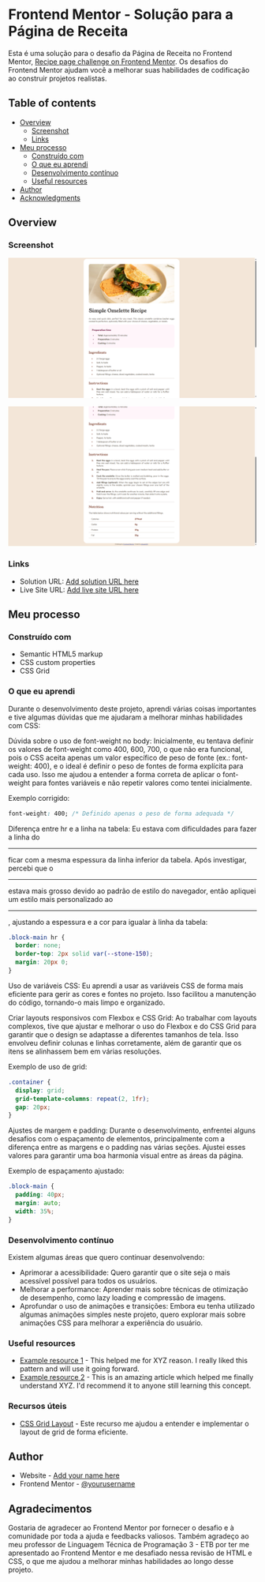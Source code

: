 # Frontend Mentor - Solução para a Página de Receita

Esta é uma solução para o desafio da Página de Receita no Frontend Mentor, [Recipe page challenge on Frontend Mentor](https://www.frontendmentor.io/challenges/recipe-page-KiTsR8QQKm). Os desafios do Frontend Mentor ajudam você a melhorar suas habilidades de codificação ao construir projetos realistas.

## Table of contents

- [Overview](#overview)
  - [Screenshot](#screenshot)
  - [Links](#links)
- [Meu processo](#meu-processo)
  - [Construído com](#construido-com)
  - [O que eu aprendi](#o-que-eu-aprendi)
  - [Desenvolvimento contínuo](#desenvolvimento-continuo)
  - [Useful resources](#useful-resources)
- [Author](#author)
- [Acknowledgments](#acknowledgments)

## Overview

### Screenshot

![](pagina1.png)

![](pagina2.png)

### Links

- Solution URL: [Add solution URL here](https://your-solution-url.com)
- Live Site URL: [Add live site URL here](https://your-live-site-url.com)

## Meu processo

### Construído com

- Semantic HTML5 markup
- CSS custom properties
- CSS Grid

### O que eu aprendi

Durante o desenvolvimento deste projeto, aprendi várias coisas importantes e tive algumas dúvidas que me ajudaram a melhorar minhas habilidades com CSS:

Dúvida sobre o uso de font-weight no body: Inicialmente, eu tentava definir os valores de font-weight como 400, 600, 700, o que não era funcional, pois o CSS aceita apenas um valor específico de peso de fonte (ex.: font-weight: 400), e o ideal é definir o peso de fontes de forma explícita para cada uso. Isso me ajudou a entender a forma correta de aplicar o font-weight para fontes variáveis e não repetir valores como tentei inicialmente.

Exemplo corrigido:
```css
font-weight: 400; /* Definido apenas o peso de forma adequada */
```

Diferença entre hr e a linha na tabela: Eu estava com dificuldades para fazer a linha do <hr> ficar com a mesma espessura da linha inferior da tabela. Após investigar, percebi que o <hr> estava mais grosso devido ao padrão de estilo do navegador, então apliquei um estilo mais personalizado ao <hr>, ajustando a espessura e a cor para igualar à linha da tabela:
```css
.block-main hr {
  border: none;
  border-top: 2px solid var(--stone-150);
  margin: 20px 0;
}
```

Uso de variáveis CSS: Eu aprendi a usar as variáveis CSS de forma mais eficiente para gerir as cores e fontes no projeto. Isso facilitou a manutenção do código, tornando-o mais limpo e organizado.

Criar layouts responsivos com Flexbox e CSS Grid: Ao trabalhar com layouts complexos, tive que ajustar e melhorar o uso do Flexbox e do CSS Grid para garantir que o design se adaptasse a diferentes tamanhos de tela. Isso envolveu definir colunas e linhas corretamente, além de garantir que os itens se alinhassem bem em várias resoluções.

Exemplo de uso de grid:

```css
.container {
  display: grid;
  grid-template-columns: repeat(2, 1fr);
  gap: 20px;
}
```

Ajustes de margem e padding: Durante o desenvolvimento, enfrentei alguns desafios com o espaçamento de elementos, principalmente com a diferença entre as margens e o padding nas várias seções. Ajustei esses valores para garantir uma boa harmonia visual entre as áreas da página.

Exemplo de espaçamento ajustado:

```css
.block-main {
  padding: 40px;
  margin: auto;
  width: 35%;
}
```

### Desenvolvimento contínuo

Existem algumas áreas que quero continuar desenvolvendo:

- Aprimorar a acessibilidade: Quero garantir que o site seja o mais acessível possível para todos os usuários.
- Melhorar a performance: Aprender mais sobre técnicas de otimização de desempenho, como lazy loading e compressão de imagens.
- Aprofundar o uso de animações e transições: Embora eu tenha utilizado algumas animações simples neste projeto, quero explorar mais sobre animações CSS para melhorar a experiência do usuário.

### Useful resources

- [Example resource 1](https://www.example.com) - This helped me for XYZ reason. I really liked this pattern and will use it going forward.
- [Example resource 2](https://www.example.com) - This is an amazing article which helped me finally understand XYZ. I'd recommend it to anyone still learning this concept.

### Recursos úteis

- [CSS Grid Layout](https://developer.mozilla.org/en-US/docs/Web/CSS/CSS_grid_layout) - Este recurso me ajudou a entender e implementar o layout de grid de forma eficiente.

## Author

- Website - [Add your name here](https://www.your-site.com)
- Frontend Mentor - [@yourusername](https://www.frontendmentor.io/profile/yourusername)

## Agradecimentos

Gostaria de agradecer ao Frontend Mentor por fornecer o desafio e à comunidade por toda a ajuda e feedbacks valiosos. Também agradeço ao meu professor de Linguagem Técnica de Programação 3 - ETB por ter me apresentado ao Frontend Mentor e me desafiado nessa revisão de HTML e CSS, o que me ajudou a melhorar minhas habilidades ao longo desse projeto.
